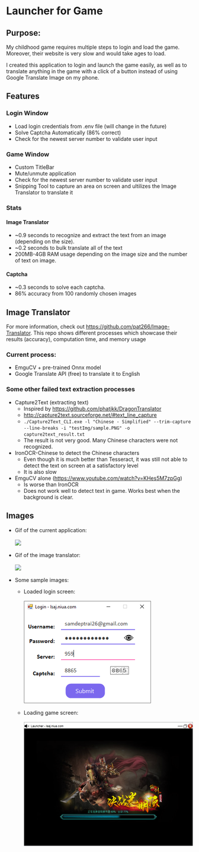 # Launcher for Game

## Purpose:
My childhood game requires multiple steps to login and load the game. Moreover, their website is very slow and would take ages to load.<br>

I created this application to login and launch the game easily, as well as to translate anything in the game with a click of a button instead of using Google Translate Image on my phone.

## Features
### **Login Window**
* Load login credentials from .env file (will change in the future)
* Solve Captcha Automatically (86% correct)
* Check for the newest server number to validate user input

### **Game Window**
* Custom TitleBar
* Mute/unmute application
* Check for the newest server number to validate user input
* Snipping Tool to capture an area on screen and ultilizes the Image Translator to translate it

### Stats
#### Image Translator
* ~0.9 seconds to recognize and extract the text from an image (depending on the size).
* ~0.2 seconds to bulk translate all of the text
* 200MB-4GB RAM usage depending on the image size and the number of text on image.

#### Captcha
* ~0.3 seconds to solve each captcha.
* 86% accuracy from 100 randomly chosen images

## Image Translator
For more information, check out https://github.com/pat266/Image-Translator. This repo shows different processes which showcase their results (accuracy), computation time, and memory usage
### Current process:
* EmguCV + pre-trained Onnx model
* Google Translate API (free) to translate it to English

### Some other failed text extraction processes
* Capture2Text (extracting text)
    * Inspired by https://github.com/phatjkk/DragonTranslator
    * http://capture2text.sourceforge.net/#text_line_capture
    * `./Capture2Text_CLI.exe -l "Chinese - Simplified" --trim-capture --line-breaks -i "testImg/sample.PNG" -o capture2text_result.txt`
    * The result is not very good. Many Chinese characters were not recognized.
* IronOCR-Chinese to detect the Chinese characters
    * Even though it is much better than Tesseract, it was still not able to detect the text on screen at a satisfactory level
    * It is also slow
* EmguCV alone (https://www.youtube.com/watch?v=KHes5M7zpGg)
    * Is worse than IronOCR
    * Does not work well to detect text in game. Works best when the background is clear.

## Images
* Gif of the current application:<br><br>
![](./images/sampleVid.gif)

* Gif of the image translator:<br><br>
![](./images/image_translation.gif)

* Some sample images:
    * Loaded login screen:<br><br>
    ![](./images/login.png)

    * Loading game screen:<br><br>
    ![](./images/loading_game.png)
